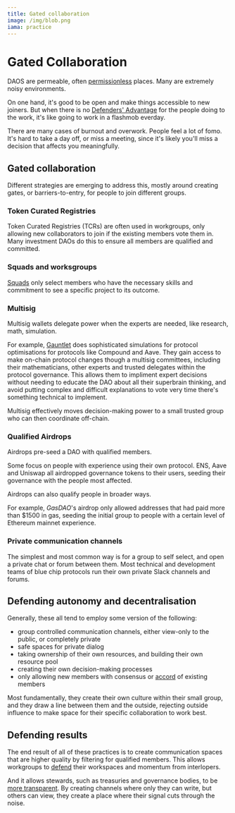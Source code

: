```yaml
---
title: Gated collaboration
image: /img/blob.png
iama: practice
---
```


# Gated Collaboration

DAOS are permeable, often [permissionless](/mindsets/permissionless) places.  Many are extremely noisy environments. 

On one hand, it's good to be open and make things accessible to new joiners.  But when there is no [Defenders' Advantage](/mindsets/defenders-advantage) for the people doing to the work, it's like going to work in a flashmob everday.

There are many cases of burnout and overwork. People feel a lot of fomo. It's hard to take a day off, or miss a meeting, since it's likely you'll miss a decision that affects you meaningfully.  

## Gated collaboration
Different strategies are emerging to address this, mostly around creating gates, or barriers-to-entry, for people to join different groups.

### Token Curated Registries
Token Curated Registries (TCRs) are often used in workgroups, only allowing new collaborators to join if the existing members vote them in.  Many investment DAOs do this to ensure all members are qualified and committed.

### Squads and worksgroups
[Squads](/practices/squads) only select members who have the necessary skills and commitment to see a specific project to its outcome.   

### Multisig
Multisig wallets delegate power when the experts are needed, like research, math, simulation. 

For example, [Gauntlet](https://gauntlet.network/) does sophisticated simulations for protocol optimisations for protocols like Compound and Aave.  They gain access to make on-chain protocol changes though a  multisig committees, including their mathematicians, other experts and trusted delegates within the protocol governance. This allows them to impliment expert decisions without needing to educate the DAO about all their superbrain thinking, and avoid putting complex and difficult explanations to vote very time there's something technical to implement.

Multisig effectively moves decision-making power to a small trusted group who can then coordinate off-chain.

### Qualified Airdrops
 
Airdrops pre-seed a DAO with qualified members.  

Some focus on people with experience using their own protocol.  ENS, Aave and Uniswap all airdropped governance tokens to their users, seeding their governance with the people most affected.

Airdrops can also qualify people in broader ways.

For example, *GasDAO*'s airdrop only allowed addresses that had paid more than $1500 in gas, seeding the initial group to people with a certain level of Ethereum mainnet experience.

### Private communication channels

The simplest and most common way is for a group to self select, and open a private chat or forum between them.  Most technical and development teams of blue chip protocols run their own private Slack channels and forums.

## Defending autonomy and decentralisation

Generally, these all tend to employ some version of the following:
- group controlled communication channels, either view-only to the public, or completely private
- safe spaces for private dialog
- taking ownership of their own resources, and building their own resource pool
- creating their own decision-making processes
- only allowing new members with consensus or [accord](/practices/accordance-dialogue) of existing members

Most fundamentally, they create their own culture within their small group, and they draw a line between them and the outside, rejecting outside influence to make space for their specific collaboration to work best.


## Defending results

The end result of all of these practices is to create communication spaces that are higher quality by filtering for qualified members.  This allows workgroups to [defend](/mindsets/defenders-advantage) their workspaces and momentum from interlopers.

And it allows stewards, such as treasuries and governance bodies, to be [more transparent](/mindsets/information-wants-to-be-free/).  By creating channels where only they can write, but others can view, they create a place where their signal cuts through the noise.

